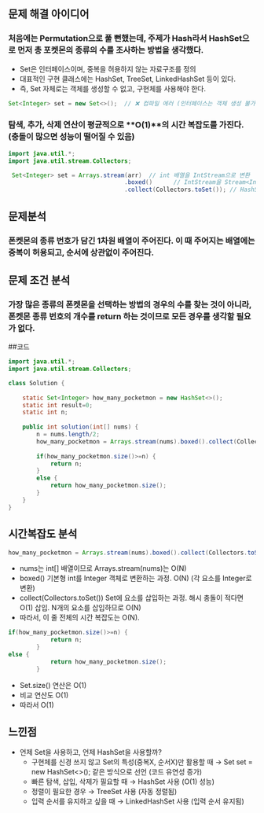 ## 문제 해결 아이디어
### 처음에는 Permutation으로 풀 뻔했는데, 주제가 Hash라서 HashSet으로 먼저 총 포켓몬의 종류의 수를 조사하는 방법을 생각했다.
* Set은 인터페이스이며, 중복을 허용하지 않는 자료구조를 정의
* 대표적인 구현 클래스에는 HashSet, TreeSet, LinkedHashSet 등이 있다.
* 즉, Set 자체로는 객체를 생성할 수 없고, 구현체를 사용해야 한다.
```java
Set<Integer> set = new Set<>();  // ❌ 컴파일 에러 (인터페이스는 객체 생성 불가)
```
### 탐색, 추가, 삭제 연산이 평균적으로 **O(1)**의 시간 복잡도를 가진다. (충돌이 많으면 성능이 떨어질 수 있음)

```java
import java.util.*;
import java.util.stream.Collectors;

 Set<Integer> set = Arrays.stream(arr)  // int 배열을 IntStream으로 변환
                                 .boxed()      // IntStream을 Stream<Integer>로 변환
                                 .collect(Collectors.toSet()); // HashSet으로 변환
```

## 문제분석
###  폰켓몬의 종류 번호가 담긴 1차원 배열이 주어진다. 이 때 주어지는 배열에는 중복이 허용되고, 순서에 상관없이 주어진다.

## 문제 조건 분석
### 가장 많은 종류의 폰켓몬을 선택하는 방법의 경우의 수를 찾는 것이 아니라, 폰켓몬 종류 번호의 개수를 return 하는 것이므로 모든 경우를 생각할 필요가 없다.

##코드
```java
import java.util.*;
import java.util.stream.Collectors;

class Solution {
    
    static Set<Integer> how_many_pocketmon = new HashSet<>();
    static int result=0;
    static int n;
    
    public int solution(int[] nums) {
        n = nums.length/2;
        how_many_pocketmon = Arrays.stream(nums).boxed().collect(Collectors.toSet());
        
        if(how_many_pocketmon.size()>=n) {
        	return n;
        }
        else {
        	return how_many_pocketmon.size();
        }
    }  
}
```

## 시간복잡도 분석
```java
how_many_pocketmon = Arrays.stream(nums).boxed().collect(Collectors.toSet());
````
* nums는 int[] 배열이므로 Arrays.stream(nums)는 O(N)
* boxed() 기본형 int를 Integer 객체로 변환하는 과정. O(N) (각 요소를 Integer로 변환)
* collect(Collectors.toSet()) Set에 요소를 삽입하는 과정. 해시 충돌이 적다면 O(1) 삽입. N개의 요소를 삽입하므로 O(N)
* 따라서, 이 줄 전체의 시간 복잡도는 O(N).

```java
if(how_many_pocketmon.size()>=n) {
        	return n;
        }
else {
        	return how_many_pocketmon.size();
        }
```
* Set.size() 연산은 O(1)
* 비교 연산도 O(1)
* 따라서 O(1)

## 느낀점

* 언제 Set을 사용하고, 언제 HashSet을 사용할까?
    * 구현체를 신경 쓰지 않고 Set의 특성(중복X, 순서X)만 활용할 때
        → Set<Integer> set = new HashSet<>(); 같은 방식으로 선언 (코드 유연성 증가)
    * 빠른 탐색, 삽입, 삭제가 필요할 때
        → HashSet 사용 (O(1) 성능)
    * 정렬이 필요한 경우
        → TreeSet 사용 (자동 정렬됨)
    * 입력 순서를 유지하고 싶을 때
        → LinkedHashSet 사용 (입력 순서 유지됨)



